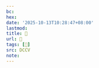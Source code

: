 ```yaml
---
bc:
hex:
date: '2025-10-13T10:28:47+08:00'
lastmod:
title: 􄕺
url: 􄕺
tags: [𣤶]
src: DCCV
note:
---
```

